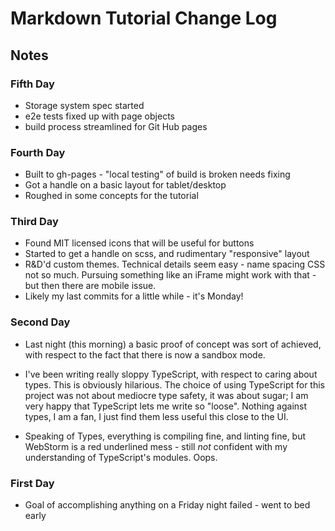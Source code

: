 Markdown Tutorial Change Log
============================

## Notes

### Fifth Day

* Storage system spec started
* e2e tests fixed up with page objects
* build process streamlined for Git Hub pages

### Fourth Day

* Built to gh-pages - "local testing" of build is broken needs fixing
* Got a handle on a basic layout for tablet/desktop
* Roughed in some concepts for the tutorial


### Third Day

* Found MIT licensed icons that will be useful for buttons
* Started to get a handle on scss, and rudimentary "responsive" layout
* R&D'd custom themes.  Technical details seem easy - name spacing CSS not so
much.  Pursuing something like an iFrame might work with that - but then there
are mobile issue.
* Likely my last commits for a little while - it's Monday!

### Second Day

* Last night (this morning) a basic proof of concept was sort of achieved, with
respect to the fact that there is now a sandbox mode.

* I've been writing really sloppy TypeScript, with respect to caring about
types.  This is obviously hilarious.  The choice of using TypeScript for this
project was not about mediocre type safety, it was about sugar; I am very happy
that TypeScript lets me write so "loose".  Nothing against types, I am a fan, I
just find them less useful this close to the UI.

* Speaking of Types, everything is compiling fine, and linting fine, but
WebStorm is a red underlined mess - still *not* confident with my understanding
of TypeScript's modules.  Oops.

### First Day

* Goal of accomplishing anything on a Friday night failed - went to bed early
